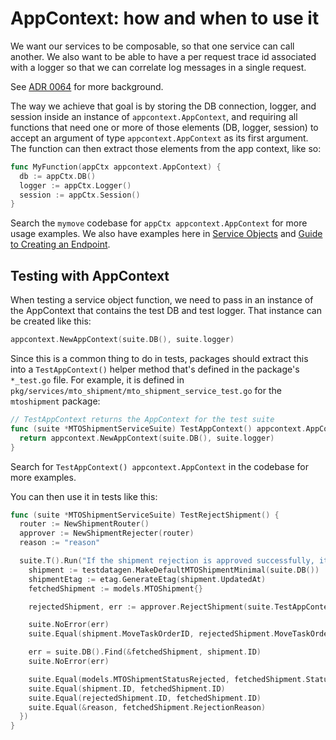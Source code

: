 # AppContext: how and when to use it

We want our services to be composable, so that one service can call
another. We also want to be able to have a per request trace id
associated with a logger so that we can correlate log messages in a
single request.

See [ADR 0064](https://github.com/transcom/mymove/blob/master/docs/adr/0064-use-stateless-services-with-context.md) for more background.

The way we achieve that goal is by storing the DB connection, logger, and
session inside an instance of `appcontext.AppContext`, and requiring all
functions that need one or more of those elements (DB, logger, session) to accept an argument of type `appcontext.AppContext` as its first argument. The function can then extract those elements from the app context, like so:

```go
func MyFunction(appCtx appcontext.AppContext) {
  db := appCtx.DB()
  logger := appCtx.Logger()
  session := appCtx.Session()
}
```

Search the `mymove` codebase for `appCtx appcontext.AppContext` for more usage
examples. We also have examples here in [Service Objects](service-objects#naming-and-defining-public-service-object-functions) and [Guide to Creating an Endpoint](Guide-to-Creating-an-Endpoint#steps-to-creating-a-new-handler).

## Testing with AppContext

When testing a service object function, we need to pass in an instance of the AppContext that contains the test DB and test logger. That instance can be created like this:

```go
appcontext.NewAppContext(suite.DB(), suite.logger)
```

Since this is a common thing to do in tests, packages should extract this into a `TestAppContext()` helper method that's defined in the package's `*_test.go` file. For example, it is defined in `pkg/services/mto_shipment/mto_shipment_service_test.go` for the `mtoshipment` package:

```go
// TestAppContext returns the AppContext for the test suite
func (suite *MTOShipmentServiceSuite) TestAppContext() appcontext.AppContext {
  return appcontext.NewAppContext(suite.DB(), suite.logger)
}
```

Search for `TestAppContext() appcontext.AppContext` in the codebase for more examples.

You can then use it in tests like this:

```go
func (suite *MTOShipmentServiceSuite) TestRejectShipment() {
  router := NewShipmentRouter()
  approver := NewShipmentRejecter(router)
  reason := "reason"

  suite.T().Run("If the shipment rejection is approved successfully, it should update the shipment status in the DB", func(t *testing.T) {
    shipment := testdatagen.MakeDefaultMTOShipmentMinimal(suite.DB())
    shipmentEtag := etag.GenerateEtag(shipment.UpdatedAt)
    fetchedShipment := models.MTOShipment{}

    rejectedShipment, err := approver.RejectShipment(suite.TestAppContext(), shipment.ID, shipmentEtag, &reason)

    suite.NoError(err)
    suite.Equal(shipment.MoveTaskOrderID, rejectedShipment.MoveTaskOrderID)

    err = suite.DB().Find(&fetchedShipment, shipment.ID)
    suite.NoError(err)

    suite.Equal(models.MTOShipmentStatusRejected, fetchedShipment.Status)
    suite.Equal(shipment.ID, fetchedShipment.ID)
    suite.Equal(rejectedShipment.ID, fetchedShipment.ID)
    suite.Equal(&reason, fetchedShipment.RejectionReason)
  })
}
```
